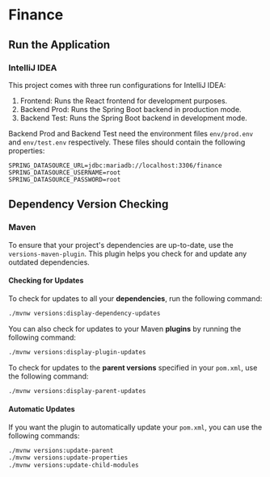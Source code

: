# Finance

## Run the Application

### IntelliJ IDEA

This project comes with three run configurations for IntelliJ IDEA:

1. Frontend: Runs the React frontend for development purposes.
2. Backend Prod: Runs the Spring Boot backend in production mode.
3. Backend Test: Runs the Spring Boot backend in development mode.

Backend Prod and Backend Test need the environment files `env/prod.env` and `env/test.env` respectively. These files should contain the following properties:

```properties
SPRING_DATASOURCE_URL=jdbc:mariadb://localhost:3306/finance
SPRING_DATASOURCE_USERNAME=root
SPRING_DATASOURCE_PASSWORD=root
```

## Dependency Version Checking

### Maven

To ensure that your project's dependencies are up-to-date, use the `versions-maven-plugin`. This plugin helps you check for and update any outdated dependencies.

#### Checking for Updates

To check for updates to all your **dependencies**, run the following command:

```sh
./mvnw versions:display-dependency-updates
```

You can also check for updates to your Maven **plugins** by running the following command:

```sh
./mvnw versions:display-plugin-updates
```

To check for updates to the **parent versions** specified in your `pom.xml`, use the following command:

```sh
./mvnw versions:display-parent-updates
```

#### Automatic Updates
If you want the plugin to automatically update your `pom.xml`, you can use the following commands:

```sh
./mvnw versions:update-parent
./mvnw versions:update-properties
./mvnw versions:update-child-modules
```